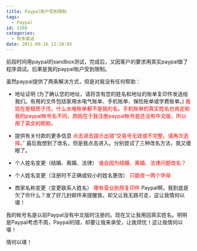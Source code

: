 ```yaml
---
title: Paypal账户受到限制
tags:
  - Paypal
id: 1398
categories:
  - 窄多废话
date: 2011-09-16 12:20:05
---
```


前段时间用paypal的sandbox测试，完成后，又因客户的要求用真实paypal做了程序调试。后果是我的paypal账户受到限制。

虽然paypal提供了两条解决方式，但是对我没有任何帮助：

*   地址证明
(为了确认您的地址，请将含有您的姓名和地址的账单复印件发送给我们。有用的文件包括家用水电气账单、手机账单、保险账单或学费账单。)
<span style="color: #ff0000;">我现在是租房子住，什么水电账单都不是我的名。手机账单的真实姓名也肯定和我的paypal帐号名不同，原因在于我注册paypal帐号是还没有中文版，所以用了英文的昵称。</span>
*   提供有关付款的更多信息
<span style="color: #ff0000;">点击进去提示出错“交易号无效或不完整。请再次选择。”</span>
最后我想到了改名，但是我点击进入。分别尝试了三种改名方法，我又傻眼了。

*   个人姓名变更（结婚、离婚、法律）
<span style="color: #ff0000;">谁会因为结婚、离婚、法律问题改名？</span>
*   个人姓名变更（注册时不正确或较小的姓名更改）
<span style="color: #ff0000;">只能改一两个字母</span>
*   商家名称变更（变更联系人姓名）
<span style="color: #ff0000;">哪有营业执照复印件</span>
Paypal啊，我到底是欠了你什么？发了好几封邮件来提醒我，却又让我无路可走，这让我情何以堪！

我的帐号名是以前Paypal没有中文版时注册的。现在又让我用回真实姓名。明明是Paypal考虑不周，Paypal的错，却要让我来承受，让我烦忧！这让我情何以堪！

情何以堪！

&nbsp;